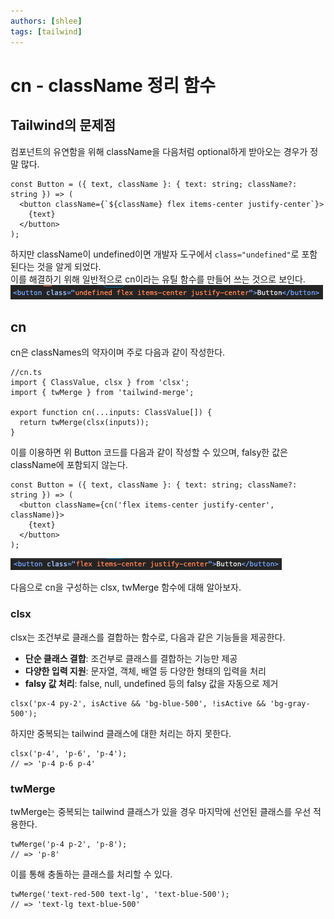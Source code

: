 ```yaml
---
authors: [shlee]
tags: [tailwind]
---
```


# cn - className 정리 함수

## Tailwind의 문제점

컴포넌트의 유연함을 위해 className을 다음처럼 optional하게 받아오는 경우가 정말 많다.

```
const Button = ({ text, className }: { text: string; className?: string }) => (
  <button className={`${className} flex items-center justify-center`}>
    {text}
  </button>
);
```

하지만 className이 undefined이면 개발자 도구에서 `class="undefined"`로 포함된다는 것을 알게 되었다.  
이를 해결하기 위해 일반적으로 <TermTooltip termId="cn">cn</TermTooltip>이라는 유틸 함수를 만들어 쓰는 것으로 보인다.
![Button with undefined class](./button-undefined.png)

<!-- truncate -->

## cn

cn은 classNames의 약자이며 주로 다음과 같이 작성한다.

```
//cn.ts
import { ClassValue, clsx } from 'clsx';
import { twMerge } from 'tailwind-merge';

export function cn(...inputs: ClassValue[]) {
  return twMerge(clsx(inputs));
}
```

이를 이용하면 위 Button 코드를 다음과 같이 작성할 수 있으며, falsy한 값은 className에 포함되지 않는다.

```
const Button = ({ text, className }: { text: string; className?: string }) => (
  <button className={cn('flex items-center justify-center', className)}>
    {text}
  </button>
);
```

![Button except for undefined class](./button-no-undefined.png)

다음으로 cn을 구성하는 clsx, twMerge 함수에 대해 알아보자.

### clsx

clsx는 조건부로 클래스를 결합하는 함수로, 다음과 같은 기능들을 제공한다.

- **단순 클래스 결합**: 조건부로 클래스를 결합하는 기능만 제공
- **다양한 입력 지원**: 문자열, 객체, 배열 등 다양한 형태의 입력을 처리
- **falsy 값 처리**: false, null, undefined 등의 falsy 값을 자동으로 제거

```
clsx('px-4 py-2', isActive && 'bg-blue-500', !isActive && 'bg-gray-500');
```

하지만 중복되는 tailwind 클래스에 대한 처리는 하지 못한다.

```
clsx('p-4', 'p-6', 'p-4');
// => 'p-4 p-6 p-4'
```

### twMerge

twMerge는 중복되는 tailwind 클래스가 있을 경우 마지막에 선언된 클래스를 우선 적용한다.

```
twMerge('p-4 p-2', 'p-8');
// => 'p-8'
```

이를 통해 충돌하는 클래스를 처리할 수 있다.

```
twMerge('text-red-500 text-lg', 'text-blue-500');
// => 'text-lg text-blue-500'
```

